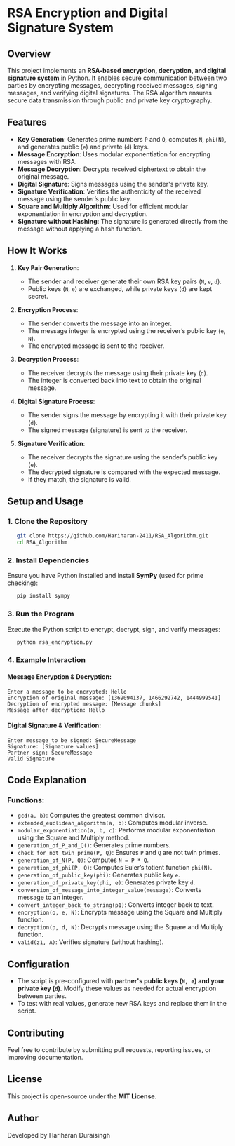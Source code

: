 # RSA Encryption and Digital Signature System

## Overview

This project implements an **RSA-based encryption, decryption, and digital signature system** in Python. It enables secure communication between two parties by encrypting messages, decrypting received messages, signing messages, and verifying digital signatures. The RSA algorithm ensures secure data transmission through public and private key cryptography.

## Features

- **Key Generation**: Generates prime numbers `P` and `Q`, computes `N`, `phi(N)`, and generates public (`e`) and private (`d`) keys.
- **Message Encryption**: Uses modular exponentiation for encrypting messages with RSA.
- **Message Decryption**: Decrypts received ciphertext to obtain the original message.
- **Digital Signature**: Signs messages using the sender's private key.
- **Signature Verification**: Verifies the authenticity of the received message using the sender’s public key.
- **Square and Multiply Algorithm**: Used for efficient modular exponentiation in encryption and decryption.
- **Signature without Hashing**: The signature is generated directly from the message without applying a hash function.

## How It Works

1. **Key Pair Generation**:

   - The sender and receiver generate their own RSA key pairs (`N`, `e`, `d`).
   - Public keys (`N`, `e`) are exchanged, while private keys (`d`) are kept secret.

2. **Encryption Process**:

   - The sender converts the message into an integer.
   - The message integer is encrypted using the receiver’s public key (`e`, `N`).
   - The encrypted message is sent to the receiver.

3. **Decryption Process**:

   - The receiver decrypts the message using their private key (`d`).
   - The integer is converted back into text to obtain the original message.

4. **Digital Signature Process**:

   - The sender signs the message by encrypting it with their private key (`d`).
   - The signed message (signature) is sent to the receiver.

5. **Signature Verification**:

   - The receiver decrypts the signature using the sender’s public key (`e`).
   - The decrypted signature is compared with the expected message.
   - If they match, the signature is valid.

## Setup and Usage

### 1. Clone the Repository

```sh
   git clone https://github.com/Hariharan-2411/RSA_Algorithm.git
   cd RSA_Algorithm
```

### 2. Install Dependencies

Ensure you have Python installed and install **SymPy** (used for prime checking):

```sh
   pip install sympy
```

### 3. Run the Program

Execute the Python script to encrypt, decrypt, sign, and verify messages:

```sh
   python rsa_encryption.py
```

### 4. Example Interaction

#### Message Encryption & Decryption:

```
Enter a message to be encrypted: Hello
Encryption of original message: [1369094137, 1466292742, 1444999541]
Decryption of encrypted message: [Message chunks]
Message after decryption: Hello
```

#### Digital Signature & Verification:

```
Enter message to be signed: SecureMessage
Signature: [Signature values]
Partner sign: SecureMessage
Valid Signature
```

## Code Explanation

### Functions:

- `gcd(a, b)`: Computes the greatest common divisor.
- `extended_euclidean_algorithm(a, b)`: Computes modular inverse.
- `modular_exponentiation(a, b, c)`: Performs modular exponentiation using the Square and Multiply method.
- `generation_of_P_and_Q()`: Generates prime numbers.
- `check_for_not_twin_prime(P, Q)`: Ensures `P` and `Q` are not twin primes.
- `generation_of_N(P, Q)`: Computes `N = P * Q`.
- `generation_of_phi(P, Q)`: Computes Euler’s totient function `phi(N)`.
- `generation_of_public_key(phi)`: Generates public key `e`.
- `generation_of_private_key(phi, e)`: Generates private key `d`.
- `conversion_of_message_into_integer_value(message)`: Converts message to an integer.
- `convert_integer_back_to_string(p1)`: Converts integer back to text.
- `encryption(o, e, N)`: Encrypts message using the Square and Multiply function.
- `decryption(p, d, N)`: Decrypts message using the Square and Multiply function.
- `valid(z1, A)`: Verifies signature (without hashing).

## Configuration

- The script is pre-configured with **partner's public keys (`N, e`) and your private key (`d`)**. Modify these values as needed for actual encryption between parties.
- To test with real values, generate new RSA keys and replace them in the script.

## Contributing

Feel free to contribute by submitting pull requests, reporting issues, or improving documentation.

## License

This project is open-source under the **MIT License**.

## Author

Developed by Hariharan Duraisingh
